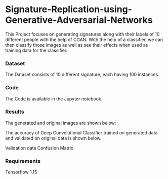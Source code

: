 # Signature-Replication-using-Generative-Adversarial-Networks

This Project focuses on generating signatures along with their labels of 10 different people with the help of CGAN. With the help of a classifier, we can then classify those images as well as see their effects when used as training data for the classifier.

### Dataset
The Dataset consists of 10 different signature, each having 100 instances.

### Code
The Code is available in the Jupyter notebook.

### Results
The generated and original images are shown below:


The accuracy of Deep Convolutional Classifier trained on generated data and validated on original data is shown below.

Validation data Confusion Matrix


### Requirements
Tensorflow 1.15
